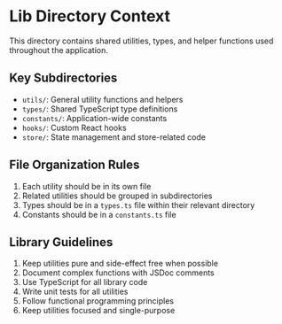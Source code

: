 # Lib Directory Context

This directory contains shared utilities, types, and helper functions used throughout the application.

## Key Subdirectories

- `utils/`: General utility functions and helpers
- `types/`: Shared TypeScript type definitions
- `constants/`: Application-wide constants
- `hooks/`: Custom React hooks
- `store/`: State management and store-related code

## File Organization Rules

1. Each utility should be in its own file
2. Related utilities should be grouped in subdirectories
3. Types should be in a `types.ts` file within their relevant directory
4. Constants should be in a `constants.ts` file

## Library Guidelines

1. Keep utilities pure and side-effect free when possible
2. Document complex functions with JSDoc comments
3. Use TypeScript for all library code
4. Write unit tests for all utilities
5. Follow functional programming principles
6. Keep utilities focused and single-purpose 